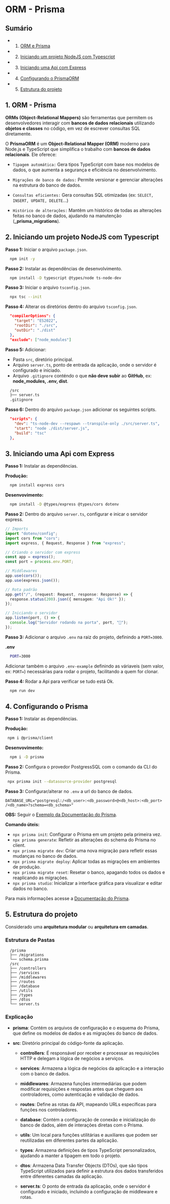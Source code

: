 # ORM - Prisma

## Sumário

- 1. [ORM e Prisma](#orm-prisma)
- 2. [Iniciando um projeto NodeJS com Typescript](#projeto-node-ts)
- 3. [Iniciando uma Api com Express](#iniciando-api-express)
- 4. [Configurando o PrismaORM](#config-prisma)
- 5. [Estrutura do projeto](#estrutura-projeto)

## 1. <a name='ORM_Prisma'></a>ORM - Prisma

**ORMs (Object-Relational Mappers)** são ferramentas que permitem os desenvolvedores interagir com **bancos de dados relacionais** utilizando **objetos e classes** no código, em vez de escrever consultas SQL diretamente.

O **PrismaORM** é um **Object-Relational Mapper (ORM)** moderno para Node.js e TypeScript que simplifica o trabalho com **bancos de dados relacionais**. Ele oferece:

- `Tipagem automática:` Gera tipos TypeScript com base nos modelos de dados, o que aumenta a segurança e eficiência no desenvolvimento.

- `Migrações de banco de dados:` Permite versionar e gerenciar alterações na estrutura do banco de dados.

- `Consultas eficientes:` Gera consultas SQL otimizadas (ex: `SELECT, INSERT, UPDATE, DELETE`...)

- `Histórico de alterações:` Mantêm um histórico de todas as alterações feitas no banco de dados, ajudando na manutenção (**\_prisma_migrations**).

## 2. <a name='projeto-node-ts'></a>Iniciando um projeto NodeJS com Typescript

**Passo 1:** Iniciar o arquivo `package.json`.

```bash
  npm init -y
```

**Passo 2:** Instalar as dependências de desenvolvimento.

```bash
  npm install -D typescript @types/node ts-node-dev
```

**Passo 3:** Iniciar o arquivo `tsconfig.json`.

```bash
  npx tsc --init
```

**Passo 4:** Alterar os diretórios dentro do arquivo `tsconfig.json`.

```json
  "compilerOptions": {
    "target": "ES2022",
    "rootDir": "./src",
    "outDir": "./dist"
  },
  "exclude": ["node_modules"]
```

**Passo 5:** Adicionar:

- Pasta `src`, diretório principal.
- Arquivo `server.ts`, ponto de entrada da aplicação, onde o servidor é configurado e iniciado.
- Arquivo `.gitignore` conténdo o que **não deve subir** ao **GitHub**, ex: **node_modules, .env, dist**.

```bash
  /src
  ├── server.ts
  .gitignore
```

**Passo 6:** Dentro do arquivo `package.json` adicionar os seguintes scripts.

```json
  "scripts": {
    "dev": "ts-node-dev --respawn --transpile-only ./src/server.ts",
    "start": "node ./dist/server.js",
    "build": "tsc"
  },
```

## 3. <a name='iniciando-api-express'></a>Iniciando uma Api com Express

**Passo 1:** Instalar as dependências.

**Produção:**

```bash
  npm install express cors
```

**Desenvovimento:**

```bash
  npm install -D @types/express @types/cors dotenv
```

**Passo 2:** Dentro do arquivo `server.ts`, configurar e inicar o servidor express.

```ts
// Imports
import "dotenv/config";
import cors from "cors";
import express, { Request, Response } from "express";

// Criando o servidor com express
const app = express();
const port = process.env.PORT;

// Middlewares
app.use(cors());
app.use(express.json());

// Rota padrão
app.get("/", (request: Request, response: Response) => {
  response.status(200).json({ mensagem: "Api Ok!" });
});

// Iniciando o servidor
app.listen(port, () => {
  console.log("Servidor rodando na porta", port, "🚀");
});
```

**Passo 3:** Adicionar o arquivo `.env` na raiz do projeto, definindo a `PORT=3000`.

**.env**

```bash
  PORT=3000
```

Adicionar também o arquivo `.env-example` definindo as váriaveis (sem valor, ex: `PORT=`) necessárias para rodar o projeto, facilitando a quem for clonar.

**Passo 4:** Rodar a Api para verificar se tudo está Ok.

```bash
  npm run dev
```

## 4. <a name='config-prisma'></a>Configurando o Prisma

**Passo 1:** Instalar as dependências.

**Produção:**

```bash
 npm i @prisma/client
```

**Desenvovimento:**

```bash
  npm i -D prisma
```

**Passo 2:** Configura o provedor PostgressSQL com o comando da CLI do Prisma.

```bash
 npx prisma init --datasource-provider postgresql
```

**Passo 3:** Configurar/alterar no `.env` a url do banco de dados.

```.env
DATABASE_URL="postgresql:/<db_user>:<db_password>@<db_host>:<db_port>
/<db_name>?schema=<db_schema>"
```

**OBS:** Seguir o [Exemplo da Documentação do Prisma](https://www.prisma.io/docs/getting-started/setup-prisma/start-from-scratch/relational-databases/using-prisma-migrate-typescript-postgresql).

**Comando úteis:**

- `npx prisma init`: Configurar o Prisma em um projeto pela primeira vez.
- `npx prisma generate`: Refletir as alterações do schema do Prisma no client.
- `npx prisma migrate dev`: Criar uma nova migração para refletir essas mudanças no banco de dados.
- `npx prisma migrate deploy`: Aplicar todas as migrações em ambientes de produção.
- `npx prisma migrate reset`: Resetar o banco, apagando todos os dados e reaplicando as migrações.
- `npx prisma studio`: Inicializar a interface gráfica para visualizar e editar dados no banco.

Para mais informações acesse a [Documentação do Prisma](https://www.prisma.io/docs/orm/reference/prisma-cli-reference).

## 5. <a name='estrutura-projeto'></a>Estrutura do projeto

Considerado uma **arquitetura modular** ou **arquitetura em camadas**.

### Estrutura de Pastas

```
  /prisma
  ├── /migrations
  └── schema.prisma
  /src
  ├── /controllers
  ├── /services
  ├── /middlewares
  ├── /routes
  ├── /database
  ├── /utils
  ├── /types
  ├── /dtos
  └── server.ts
```

### Explicação

- **prisma**: Contém os arquivos de configuração e o esquema do Prisma, que define os modelos de dados e as migrações do banco de dados.

- **src**: Diretório principal do código-fonte da aplicação.

  - **controllers**: É responsável por receber e processar as requisições HTTP e delegam a lógica de negócios a serviços.

  - **services**: Armazena a lógica de negócios da aplicação e a interação com o banco de dados.

  - **middlewares**: Armazena funções intermediárias que podem modificar requisições e respostas antes que cheguem aos controladores, como autenticação e validação de dados.

  - **routes**: Define as rotas da API, mapeando URLs específicas para funções nos controladores.

  - **database**: Contém a configuração de conexão e inicialização do banco de dados, além de interações diretas com o Prisma.

  - **utils**: Um local para funções utilitárias e auxiliares que podem ser reutilizadas em diferentes partes da aplicação.

  - **types**: Armazena definições de tipos TypeScript personalizados, ajudando a manter a tipagem em todo o projeto.

  - **dtos**: Armazena Data Transfer Objects (DTOs), que são tipos TypeScript utilizados para definir a estrutura dos dados transferidos entre diferentes camadas da aplicação.

  - **server.ts**: O ponto de entrada da aplicação, onde o servidor é configurado e iniciado, incluindo a configuração de middleware e rotas.
